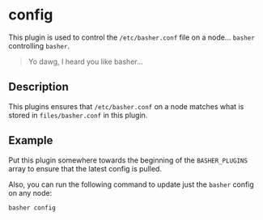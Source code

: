 config
======

This plugin is used to control the `/etc/basher.conf` file on a node... `basher`
controlling `basher`.

> Yo dawg, I heard you like basher...

Description
-----------

This plugins ensures that `/etc/basher.conf` on a node matches what is stored
in `files/basher.conf` in this plugin.

Example
-------

Put this plugin somewhere towards the beginning of the `BASHER_PLUGINS` array
to ensure that the latest config is pulled.

Also, you can run the following command to update just the `basher` config on
any node:

    basher config
